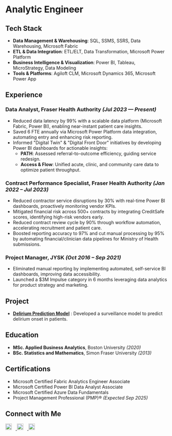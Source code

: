 # Analytic Engineer

## Tech Stack

- **Data Management & Warehousing**: SQL, SSMS, SSRS, Data Warehousing, Microsoft Fabric 
- **ETL & Data Integration**: ETL/ELT, Data Transformation, Microsoft Power Platform  
- **Business Intelligence & Visualization**: Power BI, Tableau, MicroStrategy, Data Modeling  
- **Tools & Platforms**: Agiloft CLM, Microsoft Dynamics 365, Microsoft Power App  

##  Experience

### **Data Analyst, Fraser Health Authority**  *(Jul 2023 — Present)*

- Reduced data latency by 99% with a scalable data platform (Microsoft Fabric, Power BI), enabling near-instant patient care insights.  
- Saved 6 FTE annually via Microsoft Power Platform data integration, automating entry and enhancing risk reporting.  
- Informed "Digital Twin" & "Digital Front Door" initiatives by developing Power BI dashboards for actionable insights:  
  - **PATH**: Assessed referral-to-outcome efficiency, guiding service redesign.  
  - **Access & Flow**: Unified acute, clinic, and community care data to optimize patient throughput.  

### **Contract Performance Specialist, Fraser Health Authority** *(Jan 2022 – Jul 2023)*

- Reduced contractor service disruptions by 30% with real-time Power BI dashboards, proactively monitoring vendor KPIs.  
- Mitigated financial risk across 500+ contracts by integrating CreditSafe scores, identifying high-risk vendors early.  
- Reduced contract review cycle by 90% through workflow automation, accelerating recruitment and patient care.  
- Boosted reporting accuracy to 97% and cut manual processing by 95% by automating financial/clinician data pipelines for Ministry of Health submissions.  

### **Project Manager, JYSK**  *(Oct 2016 – Sep 2021)*

- Eliminated manual reporting by implementing automated, self-service BI dashboards, improving data accessibility.  
- Launched a \$3M Impulse category in 6 months leveraging data analytics for product strategy and marketing.  


##  Project

- **[Delirium Prediction Model](https://evehliu.github.io/Delirium/)** : Developed a surveillance model to predict delirium onset in patients. 
  

##  Education

- **MSc. Applied Business Analytics**, Boston University *(2020)*  
- **BSc. Statistics and Mathematics**, Simon Fraser University *(2013)*  


##  Certifications

- Microsoft Certified Fabric Analytics Engineer Associate  
- Microsoft Certified Power BI Data Analyst Associate  
- Microsoft Certified Azure Data Fundamentals  
- Project Management Professional (PMP)® *(Expected Sep 2025)*  


##  Connect with Me

<p align="left">
  <a href="https://www.linkedin.com/in/evyliu/" target="_blank">
    <img src="https://cdn.jsdelivr.net/gh/devicons/devicon/icons/linkedin/linkedin-original.svg" alt="LinkedIn" width="20" style="margin-right:12px;">
  </a>
  <a href="https://github.com/evehliu" target="_blank">
  <img src="https://cdn.jsdelivr.net/gh/devicons/devicon/icons/github/github-original.svg" alt="GitHub" width="20" style="margin-right:12px;">
  </a>  
 <a href="mailto:evehliu@gmail.com" target="_blank">
    <img src="https://cdn.jsdelivr.net/gh/devicons/devicon/icons/google/google-original.svg" alt="Gmail" width="20">
  </a>
</p>
